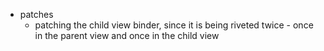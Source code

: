 * patches
    * patching the child view binder, since it is being riveted twice - once in the parent view and once in the child view
